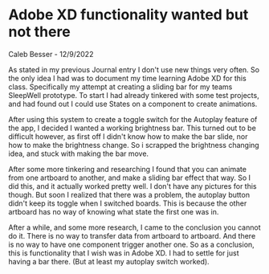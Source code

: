 # Adobe XD functionality wanted but not there

Caleb Besser - 12/9/2022

As stated in my previous Journal entry I don't use new things very often. So the only idea I had was to document my time learning Adobe XD for this class. Specifically my attempt at creating a sliding bar for my teams SleepWell prototype. To start I had already tinkered with some test projects, and had found out I could use States on a component to create animations.





After using this system to create a toggle switch for the Autoplay feature of the app, I decided I wanted a working brightness bar. This turned out to be difficult however, as first off I didn't know how to make the bar slide, nor how to make the brightness change. So i scrapped the brightness changing idea, and stuck with making the bar move.


After some more tinkering and researching I found that you can animate from one artboard to another, and make a sliding bar effect that way. So I did this, and it actually worked pretty well. I don't have any pictures for this though. But soon I realized that there was a problem, the autoplay button didn't keep its toggle when I switched boards. This is because the other artboard has no way of knowing what state the first one was in.

After a while, and some more research, I came to the conclusion you cannot do it. There is no way to transfer data from artboard to artboard. And there is no way to have one component trigger another one. So as a conclusion, this is functionality that I wish was in Adobe XD. I had to settle for just having a bar there. (But at least my autoplay switch worked).
